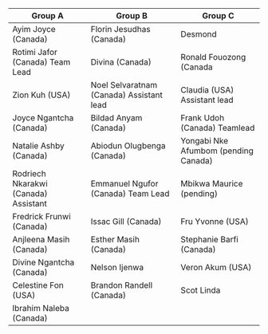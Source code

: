 
| Group A                | Group B                 | Group C                 |
|------------------------|-------------------------|-------------------------|
| Ayim Joyce (Canada)     | Florin Jesudhas (Canada)| Desmond                 |
| Rotimi Jafor (Canada) Team Lead  | Divina (Canada)         | Ronald Fouozong (Canada |
| Zion Kuh (USA)         | Noel Selvaratnam (Canada) Assistant lead| Claudia (USA)  Assistant lead         |
| Joyce Ngantcha (Canada)| Bildad Anyam (Canada)   | Frank Udoh (Canada) Teamlead |
| Natalie Ashby (Canada) | Abiodun Olugbenga (Canada)| Yongabi Nke Afumbom (pending Canada) |
| Rodriech Nkarakwi (Canada) Assistant| Emmanuel Ngufor (Canada) Team Lead| Mbikwa Maurice (pending)|
| Fredrick Frunwi (Canada)| Issac Gill (Canada)    | Fru Yvonne (USA)        |
| Anjleena Masih (Canada)| Esther Masih (Canada)   | Stephanie Barfi (Canada)|
| Divine Ngantcha (Canada)| Nelson Ijenwa   | Veron Akum (USA)              |
| Celestine Fon (USA)     | Brandon Randell (Canada)| Scot Linda              |
| Ibrahim Naleba (Canada) |                          |                       |
